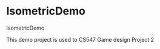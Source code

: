 IsometricDemo
=============

IsometricDemo

This demo project is used to CS547 Game design Project 2

